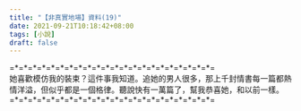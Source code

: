```yaml
---
title: "【非真實地場】資料(19)"
date: 2021-09-21T10:18:42+08:00
tags: [小說]
draft: false
---
```


=\*=\*=\*=\*=\*=\*=\*=\*=\*=\*=\*=\*=\*=\*=\*=\*=\*=\*=\*=\*=\*=\*=  
她喜歡模仿我的裝束？這件事我知道。追她的男人很多，那上千封情書每一篇都熱情洋溢，但似乎都是一個格律。聽說快有一萬篇了，幫我恭喜她，和以前一樣。  
=\*=\*=\*=\*=\*=\*=\*=\*=\*=\*=\*=\*=\*=\*=\*=\*=\*=\*=\*=\*=\*=\*=  
